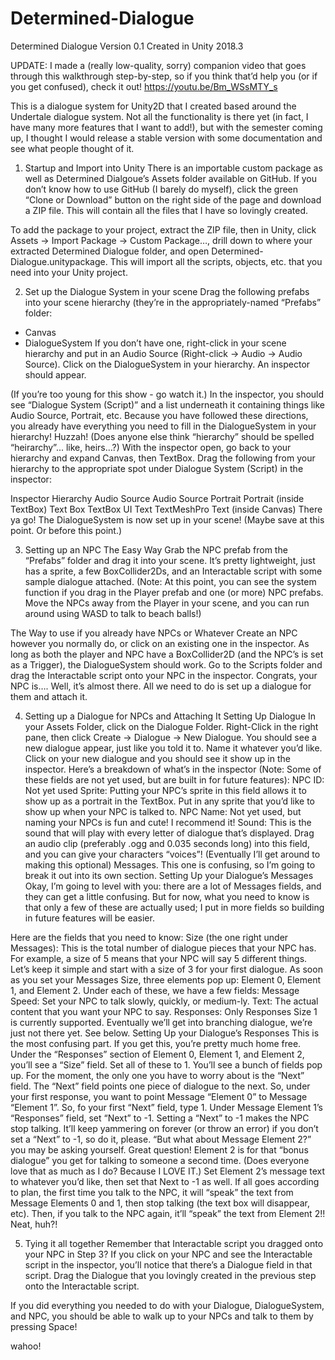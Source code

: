 # Determined-Dialogue
Determined Dialogue
Version 0.1
Created in Unity 2018.3

UPDATE: I made a (really low-quality, sorry) companion video that goes through this walkthrough step-by-step, so if you think that’d help you (or if you get confused), check it out! https://youtu.be/Bm_WSsMTY_s

This is a dialogue system for Unity2D that I created based around the Undertale dialogue system. Not all the functionality is there yet (in fact, I have many more features that I want to add!), but with the semester coming up, I thought I would release a stable version with some documentation and see what people thought of it.

1. Startup and Import into Unity
There is an importable custom package as well as Determined Dialgoue’s Assets folder available on GitHub. If you don’t know how to use GitHub (I barely do myself), click the green “Clone or Download” button on the right side of the page and download a ZIP file. This will contain all the files that I have so lovingly created.

To add the package to your project, extract the ZIP file, then in Unity, click Assets -> Import Package -> Custom Package…, drill down to where your extracted Determined Dialogue folder, and open Determined-Dialogue.unitypackage. This will import all the scripts, objects, etc. that you need into your Unity project.

2. Set up the Dialogue System in your scene
Drag the following prefabs into your scene hierarchy (they’re in the appropriately-named “Prefabs” folder:
- Canvas
- DialogueSystem
If you don’t have one, right-click in your scene hierarchy and put in an Audio Source (Right-click → Audio → Audio Source).
Click on the DialogueSystem in your hierarchy. An inspector should appear.

(If you’re too young for this show - go watch it.)
In the inspector, you should see “Dialogue System (Script)” and a list underneath it containing things like Audio Source, Portrait, etc. Because you have followed these directions, you already have everything you need to fill in the DialogueSystem in your hierarchy! Huzzah! (Does anyone else think “hierarchy” should be spelled “heirarchy”... like, heirs…?)
With the inspector open, go back to your hierarchy and expand Canvas, then TextBox.
Drag the following from your hierarchy to the appropriate spot under Dialogue System (Script) in the inspector:


Inspector
Hierarchy
Audio Source
Audio Source
Portrait
Portrait (inside TextBox)
Text Box
TextBox
UI Text
TextMeshPro Text (inside Canvas)
There ya go! The DialogueSystem is now set up in your scene! (Maybe save at this point. Or before this point.)

3. Setting up an NPC
The Easy Way
Grab the NPC prefab from the “Prefabs” folder and drag it into your scene. It’s pretty lightweight, just has a sprite, a few BoxCollider2Ds, and an Interactable script with some sample dialogue attached. (Note: At this point, you can see the system function if you drag in the Player prefab and one (or more) NPC prefabs. Move the NPCs away from the Player in your scene, and you can run around using WASD to talk to beach balls!)

The Way to use if you already have NPCs or Whatever
Create an NPC however you normally do, or click on an existing one in the inspector. As long as both the player and NPC have a BoxCollider2D (and the NPC’s is set as a Trigger), the DialogueSystem should work.
Go to the Scripts folder and drag the Interactable script onto your NPC in the inspector. Congrats, your NPC is…. Well, it’s almost there. All we need to do is set up a dialogue for them and attach it.

4. Setting up a Dialogue for NPCs and Attaching It
Setting Up Dialogue
In your Assets Folder, click on the Dialogue Folder.
Right-Click in the right pane, then click Create → Dialogue → New Dialogue. You should see a new dialogue appear, just like you told it to. Name it whatever you’d like.
Click on your new dialogue and you should see it show up in the inspector.
Here’s a breakdown of what’s in the inspector (Note: Some of these fields are not yet used, but are built in for future features):
NPC ID: Not yet used
Sprite: Putting your NPC’s sprite in this field allows it to show up as a portrait in the TextBox. Put in any sprite that you’d like to show up when your NPC is talked to.
NPC Name: Not yet used, but naming your NPCs is fun and cute! I recommend it!
Sound: This is the sound that will play with every letter of dialogue that’s displayed. Drag an audio clip (preferably .ogg and 0.035 seconds long) into this field, and you can give your characters “voices”! (Eventually I’ll get around to making this optional)
Messages. This one is confusing, so I’m going to break it out into its own section.
Setting Up your Dialogue’s Messages
Okay, I’m going to level with you: there are a lot of Messages fields, and they can get a little confusing. But for now, what you need to know is that only a few of these are actually used; I put in more fields so building in future features will be easier.

Here are the fields that you need to know:
Size (the one right under Messages): This is the total number of dialogue pieces that your NPC has. For example, a size of 5 means that your NPC will say 5 different things. Let’s keep it simple and start with a size of 3 for your first dialogue.
As soon as you set your Messages Size, three elements pop up: Element 0, Element 1, and Element 2. Under each of these, we have a few fields:
Message Speed: Set your NPC to talk slowly, quickly, or medium-ly.
Text: The actual content that you want your NPC to say.
Responses: Only Responses Size 1 is currently supported. Eventually we’ll get into branching dialogue, we’re just not there yet. See below.
Setting Up your Dialogue’s Responses
This is the most confusing part. If you get this, you’re pretty much home free.
Under the “Responses” section of Element 0, Element 1, and Element 2, you’ll see a “Size” field. Set all of these to 1. You’ll see a bunch of fields pop up. For the moment, the only one you have to worry about is the “Next” field.
The “Next” field points one piece of dialogue to the next. So, under your first response, you want to point Message “Element 0” to Message “Element 1”. So, fo your first “Next” field, type 1.
Under Message Element 1’s “Responses” field, set “Next” to -1. Setting a “Next” to -1 makes the NPC stop talking. It’ll keep yammering on forever (or throw an error) if you don’t set a “Next” to -1, so do it, please.
“But what about Message Element 2?” you may be asking yourself. Great question! Element 2 is for that “bonus dialogue” you get for talking to someone a second time. (Does everyone love that as much as I do? Because I LOVE IT.)
Set Element 2’s message text to whatever you’d like, then set that Next to -1 as well. If all goes according to plan, the first time you talk to the NPC, it will “speak” the text from Message Elements 0 and 1, then stop talking (the text box will disappear, etc). Then, if you talk to the NPC again, it’ll “speak” the text from Element 2!! Neat, huh?!

5. Tying it all together
Remember that Interactable script you dragged onto your NPC in Step 3? If you click on your NPC and see the Interactable script in the inspector, you’ll notice that there’s a Dialogue field in that script. Drag the Dialogue that you lovingly created in the previous step onto the Interactable script.

If you did everything you needed to do with your Dialogue, DialogueSystem, and NPC, you should be able to walk up to your NPCs and talk to them by pressing Space!

wahoo!
